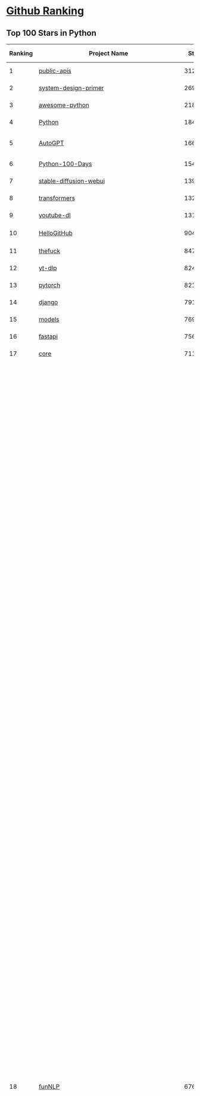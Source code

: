 [Github Ranking](../README.md)
==========

## Top 100 Stars in Python

| Ranking | Project Name | Stars | Forks | Language | Open Issues | Description | Last Commit |
| ------- | ------------ | ----- | ----- | -------- | ----------- | ----------- | ----------- |
| 1 | [public-apis](https://github.com/public-apis/public-apis) | 312250 | 33328 | Python | 18 | A collective list of free APIs | 2024-08-19T10:22:30Z |
| 2 | [system-design-primer](https://github.com/donnemartin/system-design-primer) | 269432 | 45531 | Python | 232 | Learn how to design large-scale systems. Prep for the system design interview.  Includes Anki flashcards. | 2024-08-07T10:09:11Z |
| 3 | [awesome-python](https://github.com/vinta/awesome-python) | 218631 | 24802 | Python | 0 | An opinionated list of awesome Python frameworks, libraries, software and resources. | 2024-08-11T17:10:18Z |
| 4 | [Python](https://github.com/TheAlgorithms/Python) | 184142 | 44318 | Python | 30 | All Algorithms implemented in Python | 2024-09-09T20:15:22Z |
| 5 | [AutoGPT](https://github.com/Significant-Gravitas/AutoGPT) | 166498 | 44063 | Python | 130 | AutoGPT is the vision of accessible AI for everyone, to use and to build on. Our mission is to provide the tools, so that you can focus on what matters. | 2024-09-14T23:19:40Z |
| 6 | [Python-100-Days](https://github.com/jackfrued/Python-100-Days) | 154786 | 51994 | Python | 531 | Python - 100天从新手到大师 | 2024-08-15T10:52:27Z |
| 7 | [stable-diffusion-webui](https://github.com/AUTOMATIC1111/stable-diffusion-webui) | 139572 | 26461 | Python | 2235 | Stable Diffusion web UI | 2024-09-09T04:52:14Z |
| 8 | [transformers](https://github.com/huggingface/transformers) | 132014 | 26297 | Python | 1040 | 🤗 Transformers: State-of-the-art Machine Learning for Pytorch, TensorFlow, and JAX. | 2024-09-14T10:28:41Z |
| 9 | [youtube-dl](https://github.com/ytdl-org/youtube-dl) | 131304 | 9946 | Python | 3709 | Command-line program to download videos from YouTube.com and other video sites | 2024-08-17T06:41:13Z |
| 10 | [HelloGitHub](https://github.com/521xueweihan/HelloGitHub) | 90434 | 9560 | Python | 139 | :octocat: 分享 GitHub 上有趣、入门级的开源项目。Share interesting, entry-level open source projects on GitHub. | 2024-09-10T12:40:06Z |
| 11 | [thefuck](https://github.com/nvbn/thefuck) | 84704 | 3426 | Python | 263 | Magnificent app which corrects your previous console command. | 2024-07-19T14:56:13Z |
| 12 | [yt-dlp](https://github.com/yt-dlp/yt-dlp) | 82406 | 6426 | Python | 1412 | A feature-rich command-line audio/video downloader | 2024-09-14T16:19:18Z |
| 13 | [pytorch](https://github.com/pytorch/pytorch) | 82151 | 22086 | Python | 13970 | Tensors and Dynamic neural networks in Python with strong GPU acceleration | 2024-09-15T02:45:27Z |
| 14 | [django](https://github.com/django/django) | 79166 | 31565 | Python | 0 | The Web framework for perfectionists with deadlines. | 2024-09-13T14:52:07Z |
| 15 | [models](https://github.com/tensorflow/models) | 76947 | 45790 | Python | 1070 | Models and examples built with TensorFlow | 2024-09-14T02:47:30Z |
| 16 | [fastapi](https://github.com/fastapi/fastapi) | 75605 | 6376 | Python | 40 | FastAPI framework, high performance, easy to learn, fast to code, ready for production | 2024-09-13T20:47:48Z |
| 17 | [core](https://github.com/home-assistant/core) | 71151 | 29830 | Python | 2265 | :house_with_garden: Open source home automation that puts local control and privacy first. | 2024-09-14T21:47:28Z |
| 18 | [funNLP](https://github.com/fighting41love/funNLP) | 67651 | 14402 | Python | 153 | 中英文敏感词、语言检测、中外手机/电话归属地/运营商查询、名字推断性别、手机号抽取、身份证抽取、邮箱抽取、中日文人名库、中文缩写库、拆字词典、词汇情感值、停用词、反动词表、暴恐词表、繁简体转换、英文模拟中文发音、汪峰歌词生成器、职业名称词库、同义词库、反义词库、否定词库、汽车品牌词库、汽车零件词库、连续英文切割、各种中文词向量、公司名字大全、古诗词库、IT词库、财经词库、成语词库、地名词库、历史名人词库、诗词词库、医学词库、饮食词库、法律词库、汽车词库、动物词库、中文聊天语料、中文谣言数据、百度中文问答数据集、句子相似度匹配算法集合、bert资源、文本生成&摘要相关工具、cocoNLP信息抽取工具、国内电话号码正则匹配、清华大学XLORE:中英文跨语言百科知识图谱、清华大学人工智能技术系列报告、自然语言生成、NLU太难了系列、自动对联数据及机器人、用户名黑名单列表、罪名法务名词及分类模型、微信公众号语料、cs224n深度学习自然语言处理课程、中文手写汉字识别、中文自然语言处理 语料/数据集、变量命名神器、分词语料库+代码、任务型对话英文数据集、ASR 语音数据集 + 基于深度学习的中文语音识别系统、笑声检测器、Microsoft多语言数字/单位/如日期时间识别包、中华新华字典数据库及api(包括常用歇后语、成语、词语和汉字)、文档图谱自动生成、SpaCy 中文模型、Common Voice语音识别数据集新版、神经网络关系抽取、基于bert的命名实体识别、关键词(Keyphrase)抽取包pke、基于医疗领域知识图谱的问答系统、基于依存句法与语义角色标注的事件三元组抽取、依存句法分析4万句高质量标注数据、cnocr：用来做中文OCR的Python3包、中文人物关系知识图谱项目、中文nlp竞赛项目及代码汇总、中文字符数据、speech-aligner: 从“人声语音”及其“语言文本”产生音素级别时间对齐标注的工具、AmpliGraph: 知识图谱表示学习(Python)库：知识图谱概念链接预测、Scattertext 文本可视化(python)、语言/知识表示工具：BERT & ERNIE、中文对比英文自然语言处理NLP的区别综述、Synonyms中文近义词工具包、HarvestText领域自适应文本挖掘工具（新词发现-情感分析-实体链接等）、word2word：(Python)方便易用的多语言词-词对集：62种语言/3,564个多语言对、语音识别语料生成工具：从具有音频/字幕的在线视频创建自动语音识别(ASR)语料库、构建医疗实体识别的模型（包含词典和语料标注）、单文档非监督的关键词抽取、Kashgari中使用gpt-2语言模型、开源的金融投资数据提取工具、文本自动摘要库TextTeaser: 仅支持英文、人民日报语料处理工具集、一些关于自然语言的基本模型、基于14W歌曲知识库的问答尝试--功能包括歌词接龙and已知歌词找歌曲以及歌曲歌手歌词三角关系的问答、基于Siamese bilstm模型的相似句子判定模型并提供训练数据集和测试数据集、用Transformer编解码模型实现的根据Hacker News文章标题自动生成评论、用BERT进行序列标记和文本分类的模板代码、LitBank：NLP数据集——支持自然语言处理和计算人文学科任务的100部带标记英文小说语料、百度开源的基准信息抽取系统、虚假新闻数据集、Facebook: LAMA语言模型分析，提供Transformer-XL/BERT/ELMo/GPT预训练语言模型的统一访问接口、CommonsenseQA：面向常识的英文QA挑战、中文知识图谱资料、数据及工具、各大公司内部里大牛分享的技术文档 PDF 或者 PPT、自然语言生成SQL语句（英文）、中文NLP数据增强（EDA）工具、英文NLP数据增强工具 、基于医药知识图谱的智能问答系统、京东商品知识图谱、基于mongodb存储的军事领域知识图谱问答项目、基于远监督的中文关系抽取、语音情感分析、中文ULMFiT-情感分析-文本分类-语料及模型、一个拍照做题程序、世界各国大规模人名库、一个利用有趣中文语料库 qingyun 训练出来的中文聊天机器人、中文聊天机器人seqGAN、省市区镇行政区划数据带拼音标注、教育行业新闻语料库包含自动文摘功能、开放了对话机器人-知识图谱-语义理解-自然语言处理工具及数据、中文知识图谱：基于百度百科中文页面-抽取三元组信息-构建中文知识图谱、masr: 中文语音识别-提供预训练模型-高识别率、Python音频数据增广库、中文全词覆盖BERT及两份阅读理解数据、ConvLab：开源多域端到端对话系统平台、中文自然语言处理数据集、基于最新版本rasa搭建的对话系统、基于TensorFlow和BERT的管道式实体及关系抽取、一个小型的证券知识图谱/知识库、复盘所有NLP比赛的TOP方案、OpenCLaP：多领域开源中文预训练语言模型仓库、UER：基于不同语料+编码器+目标任务的中文预训练模型仓库、中文自然语言处理向量合集、基于金融-司法领域(兼有闲聊性质)的聊天机器人、g2pC：基于上下文的汉语读音自动标记模块、Zincbase 知识图谱构建工具包、诗歌质量评价/细粒度情感诗歌语料库、快速转化「中文数字」和「阿拉伯数字」、百度知道问答语料库、基于知识图谱的问答系统、jieba_fast 加速版的jieba、正则表达式教程、中文阅读理解数据集、基于BERT等最新语言模型的抽取式摘要提取、Python利用深度学习进行文本摘要的综合指南、知识图谱深度学习相关资料整理、维基大规模平行文本语料、StanfordNLP 0.2.0：纯Python版自然语言处理包、NeuralNLP-NeuralClassifier：腾讯开源深度学习文本分类工具、端到端的封闭域对话系统、中文命名实体识别：NeuroNER vs. BertNER、新闻事件线索抽取、2019年百度的三元组抽取比赛：“科学空间队”源码、基于依存句法的开放域文本知识三元组抽取和知识库构建、中文的GPT2训练代码、ML-NLP - 机器学习(Machine Learning)NLP面试中常考到的知识点和代码实现、nlp4han:中文自然语言处理工具集(断句/分词/词性标注/组块/句法分析/语义分析/NER/N元语法/HMM/代词消解/情感分析/拼写检查、XLM：Facebook的跨语言预训练语言模型、用基于BERT的微调和特征提取方法来进行知识图谱百度百科人物词条属性抽取、中文自然语言处理相关的开放任务-数据集-当前最佳结果、CoupletAI - 基于CNN+Bi-LSTM+Attention 的自动对对联系统、抽象知识图谱、MiningZhiDaoQACorpus - 580万百度知道问答数据挖掘项目、brat rapid annotation tool: 序列标注工具、大规模中文知识图谱数据：1.4亿实体、数据增强在机器翻译及其他nlp任务中的应用及效果、allennlp阅读理解:支持多种数据和模型、PDF表格数据提取工具 、 Graphbrain：AI开源软件库和科研工具，目的是促进自动意义提取和文本理解以及知识的探索和推断、简历自动筛选系统、基于命名实体识别的简历自动摘要、中文语言理解测评基准，包括代表性的数据集&基准模型&语料库&排行榜、树洞 OCR 文字识别 、从包含表格的扫描图片中识别表格和文字、语声迁移、Python口语自然语言处理工具集(英文)、 similarity：相似度计算工具包，java编写、海量中文预训练ALBERT模型 、Transformers 2.0 、基于大规模音频数据集Audioset的音频增强 、Poplar：网页版自然语言标注工具、图片文字去除，可用于漫画翻译 、186种语言的数字叫法库、Amazon发布基于知识的人-人开放领域对话数据集 、中文文本纠错模块代码、繁简体转换 、 Python实现的多种文本可读性评价指标、类似于人名/地名/组织机构名的命名体识别数据集 、东南大学《知识图谱》研究生课程(资料)、. 英文拼写检查库 、 wwsearch是企业微信后台自研的全文检索引擎、CHAMELEON：深度学习新闻推荐系统元架构 、 8篇论文梳理BERT相关模型进展与反思、DocSearch：免费文档搜索引擎、 LIDA：轻量交互式对话标注工具 、aili - the fastest in-memory index in the East 东半球最快并发索引 、知识图谱车音工作项目、自然语言生成资源大全 、中日韩分词库mecab的Python接口库、中文文本摘要/关键词提取、汉字字符特征提取器 (featurizer)，提取汉字的特征（发音特征、字形特征）用做深度学习的特征、中文生成任务基准测评 、中文缩写数据集、中文任务基准测评 - 代表性的数据集-基准(预训练)模型-语料库-baseline-工具包-排行榜、PySS3：面向可解释AI的SS3文本分类器机器可视化工具 、中文NLP数据集列表、COPE - 格律诗编辑程序、doccano：基于网页的开源协同多语言文本标注工具 、PreNLP：自然语言预处理库、简单的简历解析器，用来从简历中提取关键信息、用于中文闲聊的GPT2模型：GPT2-chitchat、基于检索聊天机器人多轮响应选择相关资源列表(Leaderboards、Datasets、Papers)、(Colab)抽象文本摘要实现集锦(教程 、词语拼音数据、高效模糊搜索工具、NLP数据增广资源集、微软对话机器人框架 、 GitHub Typo Corpus：大规模GitHub多语言拼写错误/语法错误数据集、TextCluster：短文本聚类预处理模块 Short text cluster、面向语音识别的中文文本规范化、BLINK：最先进的实体链接库、BertPunc：基于BERT的最先进标点修复模型、Tokenizer：快速、可定制的文本词条化库、中文语言理解测评基准，包括代表性的数据集、基准(预训练)模型、语料库、排行榜、spaCy 医学文本挖掘与信息提取 、 NLP任务示例项目代码集、 python拼写检查库、chatbot-list - 行业内关于智能客服、聊天机器人的应用和架构、算法分享和介绍、语音质量评价指标(MOSNet, BSSEval, STOI, PESQ, SRMR)、 用138GB语料训练的法文RoBERTa预训练语言模型 、BERT-NER-Pytorch：三种不同模式的BERT中文NER实验、无道词典 - 有道词典的命令行版本，支持英汉互查和在线查询、2019年NLP亮点回顾、 Chinese medical dialogue data 中文医疗对话数据集 、最好的汉字数字(中文数字)-阿拉伯数字转换工具、 基于百科知识库的中文词语多词义/义项获取与特定句子词语语义消歧、awesome-nlp-sentiment-analysis - 情感分析、情绪原因识别、评价对象和评价词抽取、LineFlow：面向所有深度学习框架的NLP数据高效加载器、中文医学NLP公开资源整理 、MedQuAD：(英文)医学问答数据集、将自然语言数字串解析转换为整数和浮点数、Transfer Learning in Natural Language Processing (NLP) 、面向语音识别的中文/英文发音辞典、Tokenizers：注重性能与多功能性的最先进分词器、CLUENER 细粒度命名实体识别 Fine Grained Named Entity Recognition、 基于BERT的中文命名实体识别、中文谣言数据库、NLP数据集/基准任务大列表、nlp相关的一些论文及代码, 包括主题模型、词向量(Word Embedding)、命名实体识别(NER)、文本分类(Text Classificatin)、文本生成(Text Generation)、文本相似性(Text Similarity)计算等，涉及到各种与nlp相关的算法，基于keras和tensorflow 、Python文本挖掘/NLP实战示例、 Blackstone：面向非结构化法律文本的spaCy pipeline和NLP模型通过同义词替换实现文本“变脸” 、中文 预训练 ELECTREA 模型: 基于对抗学习 pretrain Chinese Model 、albert-chinese-ner - 用预训练语言模型ALBERT做中文NER 、基于GPT2的特定主题文本生成/文本增广、开源预训练语言模型合集、多语言句向量包、编码、标记和实现：一种可控高效的文本生成方法、 英文脏话大列表 、attnvis：GPT2、BERT等transformer语言模型注意力交互可视化、CoVoST：Facebook发布的多语种语音-文本翻译语料库，包括11种语言(法语、德语、荷兰语、俄语、西班牙语、意大利语、土耳其语、波斯语、瑞典语、蒙古语和中文)的语音、文字转录及英文译文、Jiagu自然语言处理工具 - 以BiLSTM等模型为基础，提供知识图谱关系抽取 中文分词 词性标注 命名实体识别 情感分析 新词发现 关键词 文本摘要 文本聚类等功能、用unet实现对文档表格的自动检测，表格重建、NLP事件提取文献资源列表 、 金融领域自然语言处理研究资源大列表、CLUEDatasetSearch - 中英文NLP数据集：搜索所有中文NLP数据集，附常用英文NLP数据集 、medical_NER - 中文医学知识图谱命名实体识别 、(哈佛)讲因果推理的免费书、知识图谱相关学习资料/数据集/工具资源大列表、Forte：灵活强大的自然语言处理pipeline工具集 、Python字符串相似性算法库、PyLaia：面向手写文档分析的深度学习工具包、TextFooler：针对文本分类/推理的对抗文本生成模块、Haystack：灵活、强大的可扩展问答(QA)框架、中文关键短语抽取工具 | 2024-05-10T07:38:24Z |
| 19 | [flask](https://github.com/pallets/flask) | 67557 | 16147 | Python | 6 | The Python micro framework for building web applications. | 2024-09-01T16:04:17Z |
| 20 | [whisper](https://github.com/openai/whisper) | 67516 | 7964 | Python | 0 | Robust Speech Recognition via Large-Scale Weak Supervision | 2024-09-10T17:43:22Z |
| 21 | [devops-exercises](https://github.com/bregman-arie/devops-exercises) | 65828 | 14672 | Python | 29 | Linux, Jenkins, AWS, SRE, Prometheus, Docker, Python, Ansible, Git, Kubernetes, Terraform, OpenStack, SQL, NoSQL, Azure, GCP, DNS, Elastic, Network, Virtualization. DevOps Interview Questions | 2024-08-31T08:15:03Z |
| 22 | [awesome-machine-learning](https://github.com/josephmisiti/awesome-machine-learning) | 65377 | 14590 | Python | 1 | A curated list of awesome Machine Learning frameworks, libraries and software. | 2024-08-07T17:16:24Z |
| 23 | [gpt_academic](https://github.com/binary-husky/gpt_academic) | 63957 | 7907 | Python | 325 | 为GPT/GLM等LLM大语言模型提供实用化交互接口，特别优化论文阅读/润色/写作体验，模块化设计，支持自定义快捷按钮&函数插件，支持Python和C++等项目剖析&自译解功能，PDF/LaTex论文翻译&总结功能，支持并行问询多种LLM模型，支持chatglm3等本地模型。接入通义千问, deepseekcoder, 讯飞星火, 文心一言, llama2, rwkv, claude2, moss等。 | 2024-09-14T17:05:21Z |
| 24 | [ansible](https://github.com/ansible/ansible) | 62365 | 23811 | Python | 524 | Ansible is a radically simple IT automation platform that makes your applications and systems easier to deploy and maintain. Automate everything from code deployment to network configuration to cloud management, in a language that approaches plain English, using SSH, with no agents to install on remote systems. https://docs.ansible.com. | 2024-09-13T04:25:58Z |
| 25 | [cpython](https://github.com/python/cpython) | 62314 | 29931 | Python | 7152 | The Python programming language | 2024-09-14T18:29:55Z |
| 26 | [manim](https://github.com/3b1b/manim) | 61939 | 5768 | Python | 412 | Animation engine for explanatory math videos | 2024-09-06T18:03:38Z |
| 27 | [keras](https://github.com/keras-team/keras) | 61605 | 19417 | Python | 224 | Deep Learning for humans | 2024-09-13T19:53:45Z |
| 28 | [d2l-zh](https://github.com/d2l-ai/d2l-zh) | 61337 | 10855 | Python | 0 | 《动手学深度学习》：面向中文读者、能运行、可讨论。中英文版被70多个国家的500多所大学用于教学。 | 2024-07-30T09:32:19Z |
| 29 | [PayloadsAllTheThings](https://github.com/swisskyrepo/PayloadsAllTheThings) | 59965 | 14448 | Python | 0 | A list of useful payloads and bypass for Web Application Security and Pentest/CTF | 2024-09-13T20:44:27Z |
| 30 | [gpt4free](https://github.com/xtekky/gpt4free) | 59962 | 13218 | Python | 12 | The official gpt4free repository \| various collection of powerful language models | 2024-09-07T19:40:42Z |
| 31 | [scikit-learn](https://github.com/scikit-learn/scikit-learn) | 59432 | 25257 | Python | 1551 | scikit-learn: machine learning in Python | 2024-09-14T08:11:12Z |
| 32 | [sherlock](https://github.com/sherlock-project/sherlock) | 58199 | 6710 | Python | 90 | Hunt down social media accounts by username across social networks | 2024-08-30T05:21:09Z |
| 33 | [screenshot-to-code](https://github.com/abi/screenshot-to-code) | 56117 | 6888 | Python | 54 | Drop in a screenshot and convert it to clean code (HTML/Tailwind/React/Vue) | 2024-09-14T15:46:33Z |
| 34 | [llama](https://github.com/meta-llama/llama) | 55464 | 9461 | Python | 328 | Inference code for Llama models | 2024-08-18T07:07:28Z |
| 35 | [annotated_deep_learning_paper_implementations](https://github.com/labmlai/annotated_deep_learning_paper_implementations) | 53847 | 5562 | Python | 27 | 🧑‍🏫 60+ Implementations/tutorials of deep learning papers with side-by-side notes 📝; including transformers (original, xl, switch, feedback, vit, ...), optimizers (adam, adabelief, sophia, ...), gans(cyclegan, stylegan2, ...), 🎮 reinforcement learning (ppo, dqn), capsnet, distillation, ... 🧠 | 2024-08-24T09:18:59Z |
| 36 | [localstack](https://github.com/localstack/localstack) | 53755 | 3897 | Python | 297 | 💻 A fully functional local AWS cloud stack. Develop and test your cloud & Serverless apps offline | 2024-09-15T00:16:55Z |
| 37 | [private-gpt](https://github.com/zylon-ai/private-gpt) | 53564 | 7197 | Python | 213 | Interact with your documents using the power of GPT, 100% privately, no data leaks | 2024-09-11T14:24:58Z |
| 38 | [face_recognition](https://github.com/ageitgey/face_recognition) | 52867 | 13431 | Python | 753 | The world's simplest facial recognition api for Python and the command line | 2024-08-21T06:22:36Z |
| 39 | [scrapy](https://github.com/scrapy/scrapy) | 52354 | 10465 | Python | 447 | Scrapy, a fast high-level web crawling & scraping framework for Python. | 2024-09-10T07:01:37Z |
| 40 | [open-interpreter](https://github.com/OpenInterpreter/open-interpreter) | 52180 | 4607 | Python | 186 | A natural language interface for computers | 2024-09-14T23:08:03Z |
| 41 | [Real-Time-Voice-Cloning](https://github.com/CorentinJ/Real-Time-Voice-Cloning) | 52119 | 8719 | Python | 192 | Clone a voice in 5 seconds to generate arbitrary speech in real-time | 2024-08-14T19:54:03Z |
| 42 | [gpt-engineer](https://github.com/gpt-engineer-org/gpt-engineer) | 51997 | 6772 | Python | 9 | Platform to experiment with the AI Software Engineer. Terminal based. NOTE: Very different from https://gptengineer.app | 2024-09-12T13:16:33Z |
| 43 | [requests](https://github.com/psf/requests) | 51979 | 9290 | Python | 177 | A simple, yet elegant, HTTP library. | 2024-09-02T17:37:47Z |
| 44 | [faceswap](https://github.com/deepfakes/faceswap) | 51436 | 13134 | Python | 21 | Deepfakes Software For All | 2024-08-17T00:29:36Z |
| 45 | [ComfyUI](https://github.com/comfyanonymous/ComfyUI) | 50565 | 5310 | Python | 1688 | The most powerful and modular diffusion model GUI, api and backend with a graph/nodes interface. | 2024-09-14T23:33:18Z |
| 46 | [you-get](https://github.com/soimort/you-get) | 50173 | 9413 | Python | 0 | :arrow_double_down: Dumb downloader that scrapes the web | 2024-08-19T20:29:59Z |
| 47 | [yolov5](https://github.com/ultralytics/yolov5) | 49633 | 16104 | Python | 98 | YOLOv5 🚀 in PyTorch > ONNX > CoreML > TFLite | 2024-09-12T18:06:00Z |
| 48 | [grok-1](https://github.com/xai-org/grok-1) | 49415 | 8328 | Python | 72 | Grok open release | 2024-08-30T04:17:25Z |
| 49 | [openpilot](https://github.com/commaai/openpilot) | 49224 | 8980 | Python | 133 | openpilot is an operating system for robotics. Currently, it upgrades the driver assistance system in 275+ supported cars. | 2024-09-15T02:30:03Z |
| 50 | [hackingtool](https://github.com/Z4nzu/hackingtool) | 48989 | 5284 | Python | 61 | ALL IN ONE Hacking Tool For Hackers | 2024-07-31T13:30:04Z |
| 51 | [rich](https://github.com/Textualize/rich) | 48872 | 1708 | Python | 159 | Rich is a Python library for rich text and beautiful formatting in the terminal. | 2024-09-11T13:43:26Z |
| 52 | [professional-programming](https://github.com/charlax/professional-programming) | 46219 | 3706 | Python | 4 | A collection of learning resources for curious software engineers | 2024-09-05T20:56:04Z |
| 53 | [big-list-of-naughty-strings](https://github.com/minimaxir/big-list-of-naughty-strings) | 46133 | 2126 | Python | 67 | The Big List of Naughty Strings is a list of strings which have a high probability of causing issues when used as user-input data. | 2024-04-18T03:26:59Z |
| 54 | [MetaGPT](https://github.com/geekan/MetaGPT) | 43597 | 5193 | Python | 306 | 🌟 The Multi-Agent Framework: First AI Software Company, Towards Natural Language Programming | 2024-08-21T06:12:26Z |
| 55 | [pandas](https://github.com/pandas-dev/pandas) | 43254 | 17793 | Python | 3502 | Flexible and powerful data analysis / manipulation library for Python, providing labeled data structures similar to R data.frame objects, statistical functions, and much more | 2024-09-14T16:54:30Z |
| 56 | [PaddleOCR](https://github.com/PaddlePaddle/PaddleOCR) | 42638 | 7670 | Python | 114 | Awesome multilingual OCR toolkits based on PaddlePaddle (practical ultra lightweight OCR system, support 80+ languages recognition, provide data annotation and synthesis tools, support training and deployment among server, mobile, embedded and IoT devices) | 2024-09-13T04:53:09Z |
| 57 | [30-Days-Of-Python](https://github.com/Asabeneh/30-Days-Of-Python) | 41115 | 7847 | Python | 67 | 30 days of Python programming challenge is a step-by-step guide to learn the Python programming language in 30 days. This challenge may take more than100 days, follow your own pace.  These videos may help too: https://www.youtube.com/channel/UC7PNRuno1rzYPb1xLa4yktw | 2024-08-17T23:00:53Z |
| 58 | [ChatGLM-6B](https://github.com/THUDM/ChatGLM-6B) | 40397 | 5186 | Python | 546 | ChatGLM-6B: An Open Bilingual Dialogue Language Model \| 开源双语对话语言模型 | 2024-06-27T04:05:25Z |
| 59 | [python-patterns](https://github.com/faif/python-patterns) | 40195 | 6926 | Python | 10 | A collection of design patterns/idioms in Python | 2024-09-05T20:53:59Z |
| 60 | [Fooocus](https://github.com/lllyasviel/Fooocus) | 40128 | 5563 | Python | 166 | Focus on prompting and generating | 2024-08-21T01:49:14Z |
| 61 | [text-generation-webui](https://github.com/oobabooga/text-generation-webui) | 39532 | 5198 | Python | 217 | A Gradio web UI for Large Language Models. | 2024-09-09T20:57:10Z |
| 62 | [ailearning](https://github.com/apachecn/ailearning) | 39091 | 11410 | Python | 2 | AiLearning：数据分析+机器学习实战+线性代数+PyTorch+NLTK+TF2 | 2024-03-04T02:15:13Z |
| 63 | [ColossalAI](https://github.com/hpcaitech/ColossalAI) | 38599 | 4326 | Python | 389 | Making large AI models cheaper, faster and more accessible | 2024-09-14T12:54:35Z |
| 64 | [black](https://github.com/psf/black) | 38583 | 2432 | Python | 354 | The uncompromising Python code formatter | 2024-09-12T22:24:56Z |
| 65 | [sentry](https://github.com/getsentry/sentry) | 38538 | 4120 | Python | 2676 | Developer-first error tracking and performance monitoring | 2024-09-15T00:33:34Z |
| 66 | [stablediffusion](https://github.com/Stability-AI/stablediffusion) | 38412 | 4961 | Python | 231 | High-Resolution Image Synthesis with Latent Diffusion Models | 2024-08-09T12:30:53Z |
| 67 | [cheat.sh](https://github.com/chubin/cheat.sh) | 38138 | 1777 | Python | 119 | the only cheat sheet you need | 2024-06-22T19:07:48Z |
| 68 | [Deep-Learning-Papers-Reading-Roadmap](https://github.com/floodsung/Deep-Learning-Papers-Reading-Roadmap) | 37939 | 7302 | Python | 48 | Deep Learning papers reading roadmap for anyone who are eager to learn this amazing tech! | 2022-11-27T13:18:32Z |
| 69 | [bert](https://github.com/google-research/bert) | 37833 | 9563 | Python | 790 | TensorFlow code and pre-trained models for BERT | 2024-07-23T23:39:41Z |
| 70 | [odoo](https://github.com/odoo/odoo) | 37411 | 24320 | Python | 2775 | Odoo. Open Source Apps To Grow Your Business. | 2024-09-15T02:49:20Z |
| 71 | [Open-Assistant](https://github.com/LAION-AI/Open-Assistant) | 36938 | 3225 | Python | 224 | OpenAssistant is a chat-based assistant that understands tasks, can interact with third-party systems, and retrieve information dynamically to do so. | 2024-08-17T01:55:35Z |
| 72 | [diagrams](https://github.com/mingrammer/diagrams) | 36840 | 2393 | Python | 306 | :art: Diagram as Code for prototyping cloud system architectures | 2024-07-21T16:09:26Z |
| 73 | [interview_internal_reference](https://github.com/0voice/interview_internal_reference) | 36525 | 9435 | Python | 27 | 2023年最新总结，阿里，腾讯，百度，美团，头条等技术面试题目，以及答案，专家出题人分析汇总。 | 2024-05-20T12:04:02Z |
| 74 | [FastChat](https://github.com/lm-sys/FastChat) | 36439 | 4485 | Python | 754 | An open platform for training, serving, and evaluating large language models. Release repo for Vicuna and Chatbot Arena. | 2024-09-09T22:40:47Z |
| 75 | [airflow](https://github.com/apache/airflow) | 36299 | 14092 | Python | 890 | Apache Airflow - A platform to programmatically author, schedule, and monitor workflows | 2024-09-15T01:38:59Z |
| 76 | [nanoGPT](https://github.com/karpathy/nanoGPT) | 36204 | 5654 | Python | 212 | The simplest, fastest repository for training/finetuning medium-sized GPTs. | 2024-08-19T10:49:32Z |
| 77 | [python-cheatsheet](https://github.com/gto76/python-cheatsheet) | 36111 | 6442 | Python | 5 | Comprehensive Python Cheatsheet | 2024-09-13T15:20:03Z |
| 78 | [quivr](https://github.com/QuivrHQ/quivr) | 35946 | 3490 | Python | 107 | Open-source RAG Framework for building GenAI Second Brains 🧠  Build productivity assistant (RAG) ⚡️🤖 Chat with your docs (PDF, CSV, ...)  & apps using Langchain, GPT 3.5 / 4 turbo, Private, Anthropic, VertexAI, Ollama, LLMs, Groq  that you can share with users !  Efficient retrieval augmented generation framework | 2024-09-13T17:38:48Z |
| 79 | [mitmproxy](https://github.com/mitmproxy/mitmproxy) | 35920 | 3992 | Python | 317 | An interactive TLS-capable intercepting HTTP proxy for penetration testers and software developers. | 2024-09-11T20:03:17Z |
| 80 | [DragGAN](https://github.com/XingangPan/DragGAN) | 35647 | 3443 | Python | 142 | Official Code for DragGAN (SIGGRAPH 2023) | 2024-05-18T17:51:40Z |
| 81 | [wtfpython](https://github.com/satwikkansal/wtfpython) | 35645 | 2648 | Python | 72 | What the f*ck Python? 😱 | 2024-06-13T13:18:00Z |
| 82 | [GFPGAN](https://github.com/TencentARC/GFPGAN) | 35531 | 5889 | Python | 345 | GFPGAN aims at developing Practical Algorithms for Real-world Face Restoration. | 2024-07-26T18:44:02Z |
| 83 | [llama_index](https://github.com/run-llama/llama_index) | 35403 | 4989 | Python | 575 | LlamaIndex is a data framework for your LLM applications | 2024-09-14T18:37:31Z |
| 84 | [Deep-Live-Cam](https://github.com/hacksider/Deep-Live-Cam) | 35009 | 4942 | Python | 228 | real time face swap and one-click video deepfake with only a single image | 2024-09-13T18:17:35Z |
| 85 | [MockingBird](https://github.com/babysor/MockingBird) | 34921 | 5188 | Python | 465 | 🚀AI拟声: 5秒内克隆您的声音并生成任意语音内容 Clone a voice in 5 seconds to generate arbitrary speech in real-time | 2024-08-29T09:52:56Z |
| 86 | [DeepSpeed](https://github.com/microsoft/DeepSpeed) | 34705 | 4044 | Python | 989 | DeepSpeed is a deep learning optimization library that makes distributed training and inference easy, efficient, and effective. | 2024-09-12T21:12:53Z |
| 87 | [streamlit](https://github.com/streamlit/streamlit) | 34535 | 2995 | Python | 901 | Streamlit — A faster way to build and share data apps. | 2024-09-15T01:41:22Z |
| 88 | [TaskMatrix](https://github.com/chenfei-wu/TaskMatrix) | 34516 | 3322 | Python | 218 | None | 2024-01-06T02:41:20Z |
| 89 | [gym](https://github.com/openai/gym) | 34468 | 8593 | Python | 98 | A toolkit for developing and comparing reinforcement learning algorithms. | 2024-05-02T16:09:06Z |
| 90 | [12306](https://github.com/testerSunshine/12306) | 33754 | 9789 | Python | 225 | 12306智能刷票，订票 | 2023-04-02T03:19:43Z |
| 91 | [shadowsocks](https://github.com/shadowsocks/shadowsocks) | 33549 | 18619 | Python | 0 | None | 2024-04-01T09:07:32Z |
| 92 | [HanLP](https://github.com/hankcs/HanLP) | 33501 | 9990 | Python | 9 | 中文分词 词性标注 命名实体识别 依存句法分析 成分句法分析 语义依存分析 语义角色标注 指代消解 风格转换 语义相似度 新词发现 关键词短语提取 自动摘要 文本分类聚类 拼音简繁转换 自然语言处理 | 2024-09-08T00:16:16Z |
| 93 | [TTS](https://github.com/coqui-ai/TTS) | 33416 | 4059 | Python | 73 | 🐸💬 - a deep learning toolkit for Text-to-Speech, battle-tested in research and production | 2024-08-16T12:07:14Z |
| 94 | [cli](https://github.com/httpie/cli) | 33380 | 3674 | Python | 161 | 🥧 HTTPie CLI  — modern, user-friendly command-line HTTP client for the API era. JSON support, colors, sessions, downloads, plugins & more. | 2024-08-21T02:27:13Z |
| 95 | [jieba](https://github.com/fxsjy/jieba) | 33093 | 6722 | Python | 624 | 结巴中文分词 | 2024-08-21T09:23:45Z |
| 96 | [ray](https://github.com/ray-project/ray) | 33043 | 5587 | Python | 3507 | Ray is a unified framework for scaling AI and Python applications. Ray consists of a core distributed runtime and a set of AI Libraries for accelerating ML workloads. | 2024-09-14T19:22:39Z |
| 97 | [WeChatMsg](https://github.com/LC044/WeChatMsg) | 33004 | 3465 | Python | 53 | 提取微信聊天记录，将其导出成HTML、Word、Excel文档永久保存，对聊天记录进行分析生成年度聊天报告，用聊天数据训练专属于个人的AI聊天助手 | 2024-07-20T03:54:01Z |
| 98 | [XX-Net](https://github.com/XX-net/XX-Net) | 32981 | 7699 | Python | 7892 | A proxy tool to bypass GFW. | 2024-06-11T04:53:12Z |
| 99 | [GPT-SoVITS](https://github.com/RVC-Boss/GPT-SoVITS) | 32496 | 3744 | Python | 538 | 1 min voice data can also be used to train a good TTS model! (few shot voice cloning) | 2024-09-13T03:27:22Z |
| 100 | [ccxt](https://github.com/ccxt/ccxt) | 32495 | 7466 | Python | 813 | A JavaScript / TypeScript / Python / C# / PHP cryptocurrency trading API with support for more than 100 bitcoin/altcoin exchanges | 2024-09-14T15:19:25Z |

